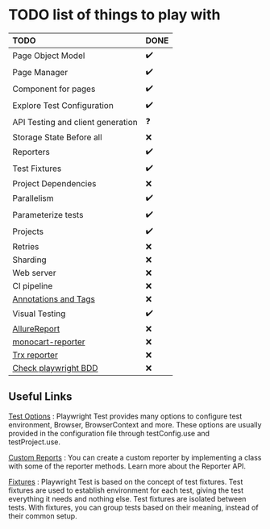 # TODO list of things to play with

| TODO                                                                                        | DONE               |
| :------------------------------------------------------------------------------------------ | :----------------- |
| Page Object Model                                                                           | :heavy_check_mark: |
| Page Manager                                                                                | :heavy_check_mark: |
| Component for pages                                                                         | :heavy_check_mark: |
| Explore Test Configuration                                                                  | :heavy_check_mark: |
| API Testing and client generation                                                           | :question:         |
| Storage State Before all                                                                    | :x:                |
| Reporters                                                                                   | :heavy_check_mark: |
| Test Fixtures                                                                               | :heavy_check_mark: |
| Project Dependencies                                                                        | :x:                |
| Parallelism                                                                                 | :heavy_check_mark: |
| Parameterize tests                                                                          | :heavy_check_mark: |
| Projects                                                                                    | :heavy_check_mark: |
| Retries                                                                                     | :x:                |
| Sharding                                                                                    | :x:                |
| Web server                                                                                  | :x:                |
| CI pipeline                                                                                 | :x:                |
| [Annotations and Tags](https://playwright.dev/docs/api/class-testproject#test-project-grep) | :x:                |
| Visual Testing                                                                              | :heavy_check_mark: |
| [AllureReport](https://www.npmjs.com/package/allure-playwright)                             | :x:                |
| [monocart-reporter](https://github.com/cenfun/monocart-reporter#preview)                    | :x:                |
| [Trx reporter](https://www.npmjs.com/package/playwright-trx-reporter?activeTab=readme)      | :x:                |
| [Check playwright BDD](https://vitalets.github.io/playwright-bdd/#/installation)            | :x:                |

## Useful Links

[Test Options](https://playwright.dev/docs/api/class-testoptions) :
Playwright Test provides many options to configure test environment, Browser, BrowserContext and more.
These options are usually provided in the configuration file through testConfig.use and testProject.use.

[Custom Reports](https://playwright.dev/docs/test-reporters#custom-reporters) :
You can create a custom reporter by implementing a class with some of the reporter methods. Learn more about the Reporter API.

[Fixtures](https://playwright.dev/docs/test-fixtures) :
Playwright Test is based on the concept of test fixtures. Test fixtures are used to establish environment for each test, giving the test everything it needs and nothing else. Test fixtures are isolated between tests. With fixtures, you can group tests based on their meaning, instead of their common setup.
